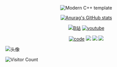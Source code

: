 <div id="title" align=center>

![Modern C++ template][github-sub-title:img]

[![Anurag's GitHub stats](https://github-readme-stats.vercel.app/api?username=maxwang2&show_icons=true&theme=tokyonight)](https://b23.tv/iEJTnPp)

[![B站](https://img.shields.io/badge/B%E7%AB%99-VagerV-blue)](https://space.bilibili.com/528679346)
[![youtube](https://img.shields.io/badge/Youtube-maxwang-red)](https://www.youtube.com/channel/UCXeXtJoxIQ0q2Ab3oTV6gew)

[![code](https://img.shields.io/badge/Code-Python%20%26%20C%2B%2B-green)](https://learn.microsoft.com/zh-cn/cpp/cpp/welcome-back-to-cpp-modern-cpp) 
![](https://img.shields.io/badge/讨厌-语文-yellow) 
![](https://img.shields.io/badge/性格-内向-red) 
![](https://img.shields.io/badge/爱好-二次元-red)

</div>

![头像](wallpaper.png)

![Visitor Count](https://profile-counter.glitch.me/Mq-b/count.svg)

[github-sub-title:img]: https://readme-typing-svg.herokuapp.com?font=Segoe+Script&center=true&lines=VagerV.
